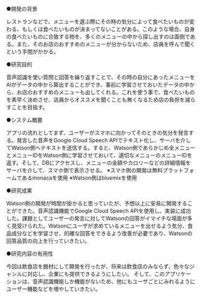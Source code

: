 ●開発の背景

レストランなどで、メニューを選ぶ際にその時の気分によって食べたいものが変わる、もしくは食べたいものが決まってないことがある。このような場合、自身の食べたいものに合致する物を、多くのメニューの中から探し出すのは面倒である。また、そのお店のおすすめのメニューが分からないため、店員を呼んで聞くという手間がかかる。

●研究目的

音声認識を使い質問と回答を繰り返すことで、その時の自分にあったメニューをAIがデータの中から算出することができ、事前に学習させておいたデータの中から、お店のおすすめのメニューも出してくれる。これを使う事で、食べたいものを素早く決めさせ、店員からオススメを聞くことも無くなるため店の負担を減らすことを目指す。

●システム概要	

アプリの流れとしてまず、ユーザーがスマホに向かってそのときの気分を発言する。発言した音声をGoogle Cloud Speech APIでテキスト化し、サーバを介してWatson側へテキストを送信する。すると、Watson側であらかじめ全メニューとメニューIDをWatson側に学習させておいて、適切なメニューのメニューIDを返す。そして、DBにアクセスし、メニューの金額やカロリーなどの詳細情報をサーバを介して、スマホ側で表示させる。
※スマホ側の開発は無料プラットフォームであるmonacaを使用
※Watson側はbluemixを使用

●研究成果	

Watson側の開発が時間が掛かると思っていたが、予想以上に安易に開発することができた。音声認識機能でGoogle Cloud Speech APIを使用し、実装に成功した。課題としてユーザーの発言に対してWatsonの回答がイマイチな場面が多く見受けられた。Watsonにユーザが求めているメニューを出せるよう気分、食品成分などを学習させ、的確な回答をできるよう改善が必要であり、Watsonの回答品質の向上を行っていきたい。

●研究内容の有用性	

今回は飲食店を題材にして開発を行ったが、将来は飲食店のみならず、色々なジャンルに対応し、企業にも提供できるようにしたい。
そして、このアプリケーションは、音声認識機能しか機能がないため、他にもユーザごとにみれるようにユーザー機能などを増やしていきたい。
